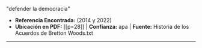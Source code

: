 "defender la democracia"
- **Referencia Encontrada:** (2014 y 2022)
- **Ubicación en PDF:** [[p=28]] | **Confianza:** apa | **Fuente:** Historia de los Acuerdos de Bretton Woods.txt
---
